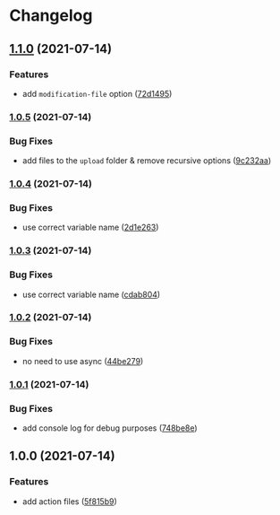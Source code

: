 # Changelog

## [1.1.0](https://www.github.com/brokeyourbike/action-release-opencart-module/compare/v1.0.5...v1.1.0) (2021-07-14)


### Features

* add `modification-file` option ([72d1495](https://www.github.com/brokeyourbike/action-release-opencart-module/commit/72d1495e5e7d36e49bb02b752cf32714854b3749))

### [1.0.5](https://www.github.com/brokeyourbike/action-release-opencart-module/compare/v1.0.4...v1.0.5) (2021-07-14)


### Bug Fixes

* add files to the `upload` folder & remove recursive options ([9c232aa](https://www.github.com/brokeyourbike/action-release-opencart-module/commit/9c232aa21ddab6cb8d565e172346a94da6d4a13b))

### [1.0.4](https://www.github.com/brokeyourbike/action-release-opencart-module/compare/v1.0.3...v1.0.4) (2021-07-14)


### Bug Fixes

* use correct variable name ([2d1e263](https://www.github.com/brokeyourbike/action-release-opencart-module/commit/2d1e2639544413e80661964965e6bbb9c8e0c4d3))

### [1.0.3](https://www.github.com/brokeyourbike/action-release-opencart-module/compare/v1.0.2...v1.0.3) (2021-07-14)


### Bug Fixes

* use correct variable name ([cdab804](https://www.github.com/brokeyourbike/action-release-opencart-module/commit/cdab804539501fa907defb9d9dbf1b1be703e8fb))

### [1.0.2](https://www.github.com/brokeyourbike/action-release-opencart-module/compare/v1.0.1...v1.0.2) (2021-07-14)


### Bug Fixes

* no need to use async ([44be279](https://www.github.com/brokeyourbike/action-release-opencart-module/commit/44be279c44c136a3694306efd84b525ad4d33cb0))

### [1.0.1](https://www.github.com/brokeyourbike/action-release-opencart-module/compare/v1.0.0...v1.0.1) (2021-07-14)


### Bug Fixes

* add console log for debug purposes ([748be8e](https://www.github.com/brokeyourbike/action-release-opencart-module/commit/748be8ea154650f2f3f67695bbddb3691597e185))

## 1.0.0 (2021-07-14)


### Features

* add action files ([5f815b9](https://www.github.com/brokeyourbike/action-release-opencart-module/commit/5f815b91868a7c8d776e03652ea783ba110a72a9))
